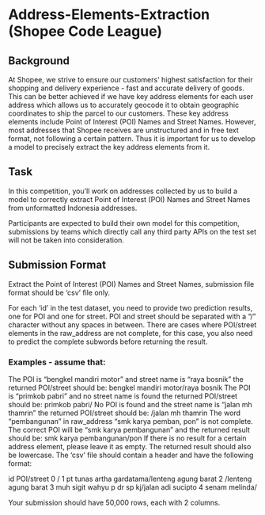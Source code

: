 # Address-Elements-Extraction (Shopee Code League)
## Background
At Shopee, we strive to ensure our customers' highest satisfaction for their shopping and delivery experience - fast and accurate delivery of goods. This can be better achieved if we have key address elements for each user address which allows us to accurately geocode it to obtain geographic coordinates to ship the parcel to our customers. These key address elements include Point of Interest (POI) Names and Street Names. However, most addresses that Shopee receives are unstructured and in free text format, not following a certain pattern. Thus it is important for us to develop a model to precisely extract the key address elements from it.

## Task
In this competition, you’ll work on addresses collected by us to build a model to correctly extract Point of Interest (POI) Names and Street Names from unformatted Indonesia addresses.

Participants are expected to build their own model for this competition, submissions by teams which directly call any third party APIs on the test set will not be taken into consideration.

## Submission Format
Extract the Point of Interest (POI) Names and Street Names, submission file format should be ‘csv’ file only.

For each ‘id’ in the test dataset, you need to provide two prediction results, one for POI and one for street. POI and street should be separated with a “/” character without any spaces in between. There are cases where POI/street elements in the raw_address are not complete, for this case, you also need to predict the complete subwords before returning the result.

### Examples - assume that:

The POI is “bengkel mandiri motor” and street name is “raya bosnik” the returned POI/street should be:
bengkel mandiri motor/raya bosnik
The POI is “primkob pabri” and no street name is found the returned POI/street should be:
primkob pabri/
No POI is found and the street name is “jalan mh thamrin” the returned POI/street should be:
/jalan mh thamrin
The word “pembangunan” in raw_address “smk karya pemban, pon” is not complete. The correct POI will be “smk karya pembangunan” and the returned result should be:
smk karya pembangunan/pon
If there is no result for a certain address element, please leave it as empty. The returned result should also be lowercase. The ‘csv’ file should contain a header and have the following format:

id	POI/street
0	/
1	pt tunas artha gardatama/lenteng agung barat
2	/lenteng agung barat
3	muh sigit wahyu p dr sp kj/jalan adi sucipto
4	senam melinda/

Your submission should have 50,000 rows, each with 2 columns.

